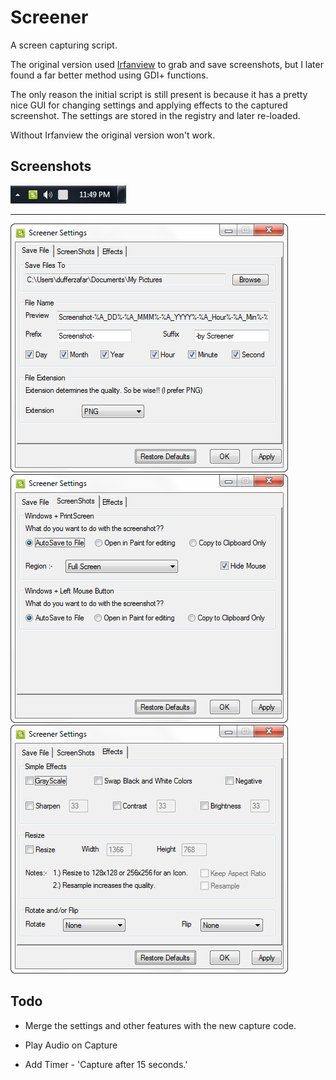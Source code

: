 # Screener

A screen capturing script.

The original version used [Irfanview](www.irfanview.com) to grab and save screenshots, but I later found a far better method using GDI+ functions.

The only reason the initial script is still present is because it has a pretty nice GUI for changing settings and applying effects to the captured screenshot. The settings are stored in the registry and later re-loaded.

Without Irfanview the original version won't work.

## Screenshots

![Tray Icon](screenshots/tray.png)

---

![Save File Tab](screenshots/tab-save-file.png)
![Screenshots Tab](screenshots/tab-screenshots.png)
![Effects Tab](screenshots/tab-effects.png)

## Todo

* Merge the settings and other features with the new capture code.

* Play Audio on Capture

* Add Timer - 'Capture after 15 seconds.'
